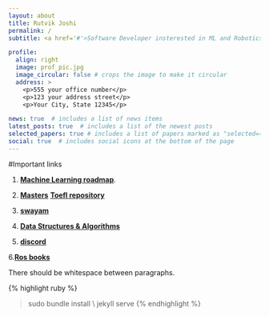 ```yaml
---
layout: about
title: Rutvik Joshi
permalink: /
subtitle: <a href='#'>Software Developer insterested in ML and Robotics.</a>. 

profile:
  align: right
  image: prof_pic.jpg
  image_circular: false # crops the image to make it circular
  address: >
    <p>555 your office number</p>
    <p>123 your address street</p>
    <p>Your City, State 12345</p>

news: true  # includes a list of news items
latest_posts: true  # includes a list of the newest posts
selected_papers: true # includes a list of papers marked as "selected={true}"
social: true  # includes social icons at the bottom of the page
---
```



<!-- Text can be **bold**, _italic_, or ~~strikethrough~~. -->
#Important links
<!-- 1. [**Machine Learning roadmap**](https://rutvikjoshi63.github.io/blogs/Machine-Learning-roadmap/). -->

1. [**Machine Learning roadmap**](https://rutvikjoshi63.github.io/blog/2023/Machine-Learning-roadmap/).

2. [**Masters**](https://rutvikjoshi63.github.io/blog/2023/Masters/)
    [**Toefl repository**](https://rutvikjoshi63.github.io/blog/2023/Toefl-repository/)

3. [**swayam**](https://swayam.gov.in/mycourses)

4. [**Data Structures & Algorithms**](https://rutvikjoshi63.github.io/blog/2023/Data-Structures-Algorithms/)

5. [**discord**](https://discord.com/channels/759039091433013309/759039091433013312)

6.[**Ros books**]([https://discord.com/channels/791638463614287872/792385880953323532/848487861681651712](https://drive.google.com/drive/u/1/folders/1uxy-lXOb3fA8h-7npO-MO_jqbhOIx8Ou)) 

There should be whitespace between paragraphs.

<!-- The code is already in, just name your picture `prof_pic.jpg` and put it in the `img/` folder. -->

<!-- Put your address / P.O. box / other info right below your picture. You can also disable any of these elements by editing `profile` property of the YAML header of your `_pages/about.md`. Edit `_bibliography/papers.bib` and Jekyll will render your [publications page](/al-folio/publications/) automatically.

Link to your social media connections, too. This theme is set up to use [Font Awesome icons](http://fortawesome.github.io/Font-Awesome/) and [Academicons](https://jpswalsh.github.io/academicons/), like the ones below. Add your Facebook, Twitter, LinkedIn, Google Scholar, or just disable all of them. -->
{% highlight ruby %}
>sudo bundle install \\
>jekyll serve
{% endhighlight %}
